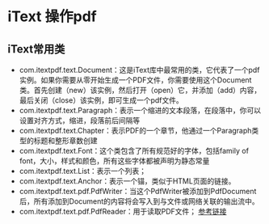 # iText 操作pdf

## iText常用类
* com.itextpdf.text.Document：这是iText库中最常用的类，它代表了一个pdf实例。如果你需要从零开始生成一个PDF文件，你需要使用这个Document类。首先创建（new）该实例，然后打开（open）它，并添加（add）内容，最后关闭（close）该实例，即可生成一个pdf文件。
* com.itextpdf.text.Paragraph：表示一个缩进的文本段落，在段落中，你可以设置对齐方式，缩进，段落前后间隔等
* com.itextpdf.text.Chapter：表示PDF的一个章节，他通过一个Paragraph类型的标题和整形章数创建
* com.itextpdf.text.Font：这个类包含了所有规范好的字体，包括family of font，大小，样式和颜色，所有这些字体都被声明为静态常量
* com.itextpdf.text.List：表示一个列表；
* com.itextpdf.text.Anchor：表示一个锚，类似于HTML页面的链接。
* com.itextpdf.text.pdf.PdfWriter：当这个PdfWriter被添加到PdfDocument后，所有添加到Document的内容将会写入到与文件或网络关联的输出流中。
* com.itextpdf.text.pdf.PdfReader：用于读取PDF文件；
[参考链接](https://www.jianshu.com/p/20d4905383b4)